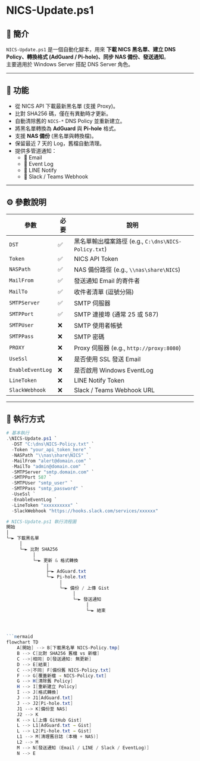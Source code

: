 # NICS-Update.ps1

## 📌 簡介
`NICS-Update.ps1` 是一個自動化腳本，用來 **下載 NICS 黑名單、建立 DNS Policy、轉換格式 (AdGuard / Pi-hole)、同步 NAS 備份、發送通知**。  
主要適用於 Windows Server 搭配 DNS Server 角色。

---

## 🚀 功能
- 從 NICS API 下載最新黑名單 (支援 Proxy)。
- 比對 SHA256 碼，僅在有異動時才更新。
- 自動清除舊的 `NICS-*` DNS Policy 並重新建立。
- 將黑名單轉換為 **AdGuard** 與 **Pi-hole** 格式。
- 支援 **NAS 備份** (黑名單與轉換檔)。
- 保留最近 7 天的 Log，舊檔自動清理。
- 提供多管道通知：
  - 📧 Email
  - 📝 Event Log
  - 📲 LINE Notify
  - 💬 Slack / Teams Webhook

---

## ⚙️ 參數說明
| 參數 | 必要 | 說明 |
|------|------|------|
| `DST` | ✅ | 黑名單輸出檔案路徑 (e.g., `C:\dns\NICS-Policy.txt`) |
| `Token` | ✅ | NICS API Token |
| `NASPath` | ✅ | NAS 備份路徑 (e.g., `\\nas\share\NICS`) |
| `MailFrom` | ✅ | 發送通知 Email 的寄件者 |
| `MailTo` | ✅ | 收件者清單 (逗號分隔) |
| `SMTPServer` | ✅ | SMTP 伺服器 |
| `SMTPPort` | ✅ | SMTP 連接埠 (通常 25 或 587) |
| `SMTPUser` | ❌ | SMTP 使用者帳號 |
| `SMTPPass` | ❌ | SMTP 密碼 |
| `PROXY` | ❌ | Proxy 伺服器 (e.g., `http://proxy:8080`) |
| `UseSsl` | ❌ | 是否使用 SSL 發送 Email |
| `EnableEventLog` | ❌ | 是否啟用 Windows EventLog |
| `LineToken` | ❌ | LINE Notify Token |
| `SlackWebhook` | ❌ | Slack / Teams Webhook URL |

---

## 📜 執行方式
```powershell
# 基本執行
.\NICS-Update.ps1 `
  -DST "C:\dns\NICS-Policy.txt" `
  -Token "your_api_token_here" `
  -NASPath "\\nas\share\NICS" `
  -MailFrom "alert@domain.com" `
  -MailTo "admin@domain.com" `
  -SMTPServer "smtp.domain.com" `
  -SMTPPort 587 `
  -SMTPUser "smtp_user" `
  -SMTPPass "smtp_password" `
  -UseSsl `
  -EnableEventLog `
  -LineToken "xxxxxxxxxx" `
  -SlackWebhook "https://hooks.slack.com/services/xxxxxx"

# NICS-Update.ps1 執行流程圖
開始
│
└─► 下載黑名單
     │
     └─► 比對 SHA256
          │
          └─► 更新 & 格式轉換
               │
               ├─► AdGuard.txt
               └─► Pi-hole.txt
                    │
                    └─► 備份 / 上傳 Gist
                         │
                         └─► 發送通知
                              │
                              └─► 結束




```mermaid
flowchart TD
    A[開始] --> B[下載黑名單 NICS-Policy.tmp]
    B --> C[比對 SHA256 舊檔 vs 新檔]
    C -->|相同| D[發送通知: 無更新]
    D --> E[結束]
    C -->|不同| F[備份舊 NICS-Policy.txt]
    F --> G[覆蓋新檔 → NICS-Policy.txt]
    G --> H[清除舊 Policy]
    H --> I[重新建立 Policy]
    I --> J[格式轉換]
    J --> J1[AdGuard.txt]
    J --> J2[Pi-hole.txt]
    J1 --> K[備份至 NAS]
    J2 --> K
    K --> L[上傳 GitHub Gist]
    L --> L1[AdGuard.txt → Gist]
    L --> L2[Pi-hole.txt → Gist]
    L1 --> M[清理舊日誌 (本機 + NAS)]
    L2 --> M
    M --> N[發送通知 (Email / LINE / Slack / EventLog)]
    N --> E
